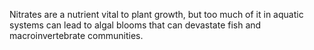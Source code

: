 Nitrates are a nutrient vital to plant growth, but too much of it in aquatic systems can lead to algal blooms that can devastate fish and macroinvertebrate communities.